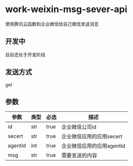 # work-weixin-msg-sever-api

使用腾讯云函数和企业微信给自己微信发送消息

## 开发中

目前还处于开发阶段

## 发送方式

get

## 参数

| 参数      | 类型  | 必选   | 描述               |
|---------|-----|------|------------------|
| id      | str | true | 企业微信公司id         |
| secert  | str | true | 企业微信应用的应用secert  |
| agentId | int | true | 企业微信应用的应用agentId |
| msg     | str | true | 需要发送的内容          |